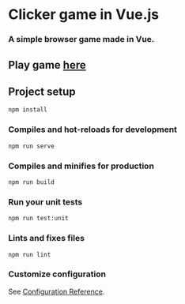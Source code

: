 # Clicker game in Vue.js
### A simple browser game made in Vue.

## Play game <a href="https://sqrtlewy.github.io/clicker-game-vue.js/">here</a>

## Project setup
```
npm install
```

### Compiles and hot-reloads for development
```
npm run serve
```

### Compiles and minifies for production
```
npm run build
```

### Run your unit tests
```
npm run test:unit
```

### Lints and fixes files
```
npm run lint
```

### Customize configuration
See [Configuration Reference](https://cli.vuejs.org/config/).
